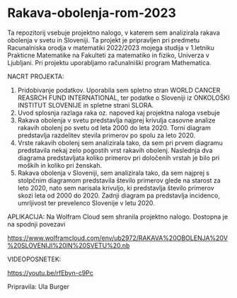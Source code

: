 # Rakava-obolenja-rom-2023
Ta repozitorij vsebuje projektno nalogo, v katerem sem analizirala rakava obolenja v svetu in Sloveniji. Ta projekt je pripravljen pri predmetu Racunalniska orodja v matematiki 2022/2023 mojega studija v 1.letniku Prakticne Matematike na Fakulteti za matematiko in fiziko, Univerza v Ljubljani.
Pri projektu uporabljamo računalniški program Mathematica.

NACRT PROJEKTA:
1. Pridobivanje podatkov. Uporabila sem spletno stran WORLD CANCER REASRCH FUND INTERNATIONAL, ter podatke o Sloveniji iz ONKOLOŠKI INSTITUT SLOVENIJE in spletne strani SLORA.
2. Uvod splosnja razlaga raka oz. napoved kaj projektna naloga vsebuje
3. Rakava obolenja v svetu predstavlja najprej krivulja casovne analize rakavih obolenj po svetu od leta 2000 do leta 2020. Torni diagram predstavlja razdelitev stevila primerov po spolu za leto 2020.
4. Vrste rakavih obolenj sem analizirala tako, da sem pri prvem diagramu predstavila nekaj zelo pogostih vrst rakavih obolenj. Naslednja dva diagrama predstavljata koliko primerov pri določenih vrstah je bilo pri moških in koliko pri ženskah.
5. Rakava obolenja v Sloveniji, sem analizirala tako, da sem najprej s stolpčnim diagramom predstavila število primerov glede na starost za leto 2020, nato sem narisala krivuljo, ki predstavlja število primerov skozi leta od 2000 do 2020. Zadnji diagram pa predstavlja incidenco, umrljivost ter prevelenco Slovenije v letu 2020.

APLIKACIJA:
Na Wolfram Cloud sem shranila projektno nalogo. Dostopna je na spodnji povezavi

https://www.wolframcloud.com/env/ub2972/RAKAVA%20OBOLENJA%20V%20SLOVENIJI%20IN%20SVETU%20.nb

VIDEOPOSNETEK:

https://youtu.be/rfEbyn-c9Pc

Pripravila: Ula Burger

